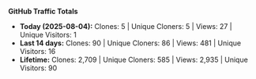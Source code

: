 
**GitHub Traffic Totals**

- **Today (2025-08-04):** Clones: 5 | Unique Cloners: 5 | Views: 27 | Unique Visitors: 1
- **Last 14 days:** Clones: 90 | Unique Cloners: 86 | Views: 481 | Unique Visitors: 16
- **Lifetime:** Clones: 2,709 | Unique Cloners: 585 | Views: 2,935 | Unique Visitors: 90
